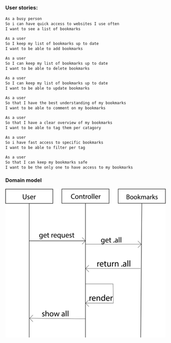 ### User stories:

```
As a busy person
So i can have quick access to websites I use often
I want to see a list of bookmarks
```
```
As a user
So I keep my list of bookmarks up to date
I want to be able to add bookmarks
```
```
As a user
So I can keep my list of bookmarks up to date
I want to be able to delete bookmarks
```
```
As a user
So I can keep my list of bookmarks up to date
I want to be able to update bookmarks
```
```
As a user
So that I have the best understanding of my bookmarks
I want to be able to comment on my bookmarks
```
```
As a user
So that I have a clear overview of my bookmarks
I want to be able to tag them per catagory
```
```
As a user
So i have fast access to specific bookmarks
I want to be able to filter per tag
```
```
As a user
So that I can keep my bookmarks safe
I want to be the only one to have access to my bookmarks
```

### Domain model

![Bookmark Manager domain model](./domain_model.png)